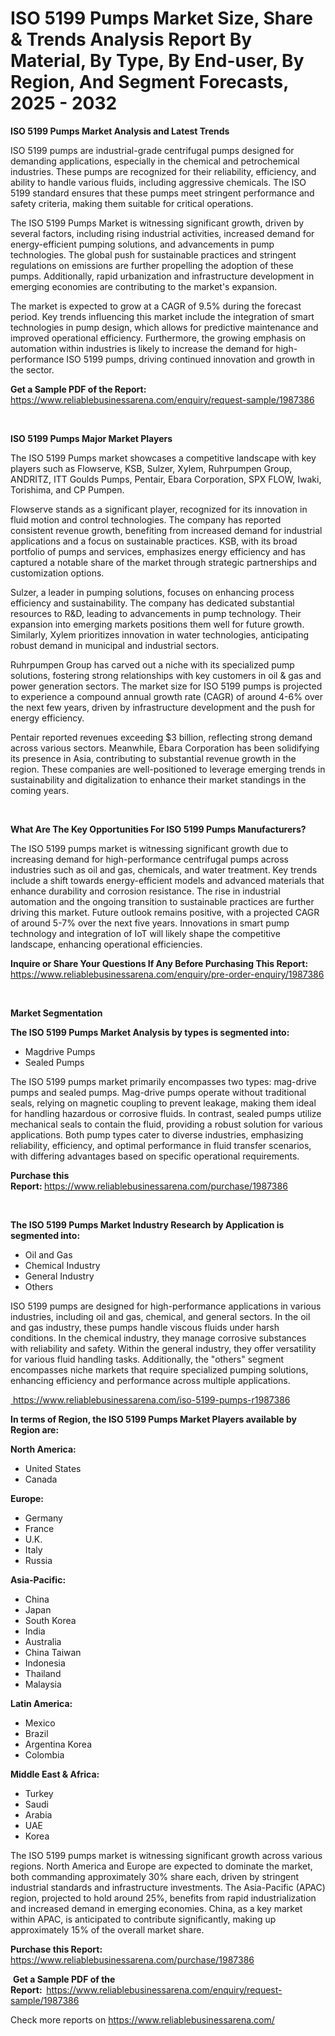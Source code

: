 <p><h1>ISO 5199 Pumps Market Size, Share & Trends Analysis Report By Material, By Type, By End-user, By Region, And Segment Forecasts, 2025 - 2032</h1></p><p><strong>ISO 5199 Pumps Market Analysis and Latest Trends</strong></p>
<p><p>ISO 5199 pumps are industrial-grade centrifugal pumps designed for demanding applications, especially in the chemical and petrochemical industries. These pumps are recognized for their reliability, efficiency, and ability to handle various fluids, including aggressive chemicals. The ISO 5199 standard ensures that these pumps meet stringent performance and safety criteria, making them suitable for critical operations.</p><p>The ISO 5199 Pumps Market is witnessing significant growth, driven by several factors, including rising industrial activities, increased demand for energy-efficient pumping solutions, and advancements in pump technologies. The global push for sustainable practices and stringent regulations on emissions are further propelling the adoption of these pumps. Additionally, rapid urbanization and infrastructure development in emerging economies are contributing to the market's expansion. </p><p>The market is expected to grow at a CAGR of 9.5% during the forecast period. Key trends influencing this market include the integration of smart technologies in pump design, which allows for predictive maintenance and improved operational efficiency. Furthermore, the growing emphasis on automation within industries is likely to increase the demand for high-performance ISO 5199 pumps, driving continued innovation and growth in the sector.</p></p>
<p><strong>Get a Sample PDF of the Report:&nbsp;</strong> <a href="https://www.reliablebusinessarena.com/enquiry/request-sample/1987386?utm_campaign=2315&utm_medium=2&utm_source=Github&utm_content=ia&utm_term=20022025&utm_id=iso-5199-pumps">https://www.reliablebusinessarena.com/enquiry/request-sample/1987386</a></p>
<p>&nbsp;</p>
<p><strong>ISO 5199 Pumps Major Market Players</strong></p>
<p><p>The ISO 5199 Pumps market showcases a competitive landscape with key players such as Flowserve, KSB, Sulzer, Xylem, Ruhrpumpen Group, ANDRITZ, ITT Goulds Pumps, Pentair, Ebara Corporation, SPX FLOW, Iwaki, Torishima, and CP Pumpen. </p><p>Flowserve stands as a significant player, recognized for its innovation in fluid motion and control technologies. The company has reported consistent revenue growth, benefiting from increased demand for industrial applications and a focus on sustainable practices. KSB, with its broad portfolio of pumps and services, emphasizes energy efficiency and has captured a notable share of the market through strategic partnerships and customization options.</p><p>Sulzer, a leader in pumping solutions, focuses on enhancing process efficiency and sustainability. The company has dedicated substantial resources to R&D, leading to advancements in pump technology. Their expansion into emerging markets positions them well for future growth. Similarly, Xylem prioritizes innovation in water technologies, anticipating robust demand in municipal and industrial sectors. </p><p>Ruhrpumpen Group has carved out a niche with its specialized pump solutions, fostering strong relationships with key customers in oil & gas and power generation sectors. The market size for ISO 5199 pumps is projected to experience a compound annual growth rate (CAGR) of around 4-6% over the next few years, driven by infrastructure development and the push for energy efficiency.</p><p>Pentair reported revenues exceeding $3 billion, reflecting strong demand across various sectors. Meanwhile, Ebara Corporation has been solidifying its presence in Asia, contributing to substantial revenue growth in the region. These companies are well-positioned to leverage emerging trends in sustainability and digitalization to enhance their market standings in the coming years.</p></p>
<p>&nbsp;</p>
<p><strong>What Are The Key Opportunities For ISO 5199 Pumps Manufacturers?</strong></p>
<p><p>The ISO 5199 pumps market is witnessing significant growth due to increasing demand for high-performance centrifugal pumps across industries such as oil and gas, chemicals, and water treatment. Key trends include a shift towards energy-efficient models and advanced materials that enhance durability and corrosion resistance. The rise in industrial automation and the ongoing transition to sustainable practices are further driving this market. Future outlook remains positive, with a projected CAGR of around 5-7% over the next five years. Innovations in smart pump technology and integration of IoT will likely shape the competitive landscape, enhancing operational efficiencies.</p></p>
<p><strong>Inquire or Share Your Questions If Any Before Purchasing This Report:</strong> <a href="https://www.reliablebusinessarena.com/enquiry/pre-order-enquiry/1987386?utm_campaign=2315&utm_medium=2&utm_source=Github&utm_content=ia&utm_term=20022025&utm_id=iso-5199-pumps">https://www.reliablebusinessarena.com/enquiry/pre-order-enquiry/1987386</a></p>
<p>&nbsp;</p>
<p><strong>Market Segmentation</strong></p>
<p><strong>The ISO 5199 Pumps Market Analysis by types is segmented into:</strong></p>
<p><ul><li>Magdrive Pumps</li><li>Sealed Pumps</li></ul></p>
<p><p>The ISO 5199 pumps market primarily encompasses two types: mag-drive pumps and sealed pumps. Mag-drive pumps operate without traditional seals, relying on magnetic coupling to prevent leakage, making them ideal for handling hazardous or corrosive fluids. In contrast, sealed pumps utilize mechanical seals to contain the fluid, providing a robust solution for various applications. Both pump types cater to diverse industries, emphasizing reliability, efficiency, and optimal performance in fluid transfer scenarios, with differing advantages based on specific operational requirements.</p></p>
<p><strong>Purchase this Report:&nbsp;</strong><a href="https://www.reliablebusinessarena.com/purchase/1987386?utm_campaign=2315&utm_medium=2&utm_source=Github&utm_content=ia&utm_term=20022025&utm_id=iso-5199-pumps">https://www.reliablebusinessarena.com/purchase/1987386</a></p>
<p>&nbsp;</p>
<p><strong>The ISO 5199 Pumps Market Industry Research by Application is segmented into:</strong></p>
<p><ul><li>Oil and Gas</li><li>Chemical Industry</li><li>General Industry</li><li>Others</li></ul></p>
<p><p>ISO 5199 pumps are designed for high-performance applications in various industries, including oil and gas, chemical, and general sectors. In the oil and gas industry, these pumps handle viscous fluids under harsh conditions. In the chemical industry, they manage corrosive substances with reliability and safety. Within the general industry, they offer versatility for various fluid handling tasks. Additionally, the "others" segment encompasses niche markets that require specialized pumping solutions, enhancing efficiency and performance across multiple applications.</p></p>
<p><a href="https://www.reliablebusinessarena.com/iso-5199-pumps-r1987386?utm_campaign=2315&utm_medium=2&utm_source=Github&utm_content=ia&utm_term=20022025&utm_id=iso-5199-pumps">&nbsp;https://www.reliablebusinessarena.com/iso-5199-pumps-r1987386</a></p>
<p><strong>In terms of Region, the ISO 5199 Pumps Market Players available by Region are:</strong></p>
<p>
    <p> <strong> North America: </strong>
        <ul>
            <li>United States</li>
            <li>Canada</li>
        </ul>
        </p> 
    <p> <strong> Europe: </strong>
        <ul>
            <li>Germany</li>
            <li>France</li>
            <li>U.K.</li>
            <li>Italy</li>
            <li>Russia</li>
        </ul>
        </p> 
    <p> <strong> Asia-Pacific: </strong>
        <ul>
            <li>China</li>
            <li>Japan</li>
            <li>South Korea</li>
            <li>India</li>
            <li>Australia</li>
            <li>China Taiwan</li>
            <li>Indonesia</li>
            <li>Thailand</li>
            <li>Malaysia</li>
        </ul>
        </p> 
    <p> <strong> Latin America: </strong>
        <ul>
            <li>Mexico</li>
            <li>Brazil</li>
            <li>Argentina Korea</li>
            <li>Colombia</li>
        </ul>
        </p> 
    <p> <strong> Middle East & Africa: </strong>
        <ul>
            <li>Turkey</li>
            <li>Saudi</li>
            <li>Arabia</li>
            <li>UAE</li>
            <li>Korea</li>
        </ul>
    </p>
    </p>
<p><p>The ISO 5199 pumps market is witnessing significant growth across various regions. North America and Europe are expected to dominate the market, both commanding approximately 30% share each, driven by stringent industrial standards and infrastructure investments. The Asia-Pacific (APAC) region, projected to hold around 25%, benefits from rapid industrialization and increased demand in emerging economies. China, as a key market within APAC, is anticipated to contribute significantly, making up approximately 15% of the overall market share.</p></p>
<p><strong>Purchase this Report: </strong><a href="https://www.reliablebusinessarena.com/purchase/1987386?utm_campaign=2315&utm_medium=2&utm_source=Github&utm_content=ia&utm_term=20022025&utm_id=iso-5199-pumps">https://www.reliablebusinessarena.com/purchase/1987386</a></p>
<p>&nbsp;<strong>Get a Sample PDF of the Report:&nbsp;&nbsp;</strong><a href="https://www.reliablebusinessarena.com/enquiry/request-sample/1987386?utm_campaign=2315&utm_medium=2&utm_source=Github&utm_content=ia&utm_term=20022025&utm_id=iso-5199-pumps">https://www.reliablebusinessarena.com/enquiry/request-sample/1987386</a></p>
<p><strong></strong></p>
<p>Check more reports on <a href="https://www.reliablebusinessarena.com/?utm_campaign=2315&utm_medium=2&utm_source=Github&utm_content=ia&utm_term=20022025&utm_id=iso-5199-pumps">https://www.reliablebusinessarena.com/</a></p>